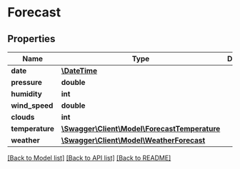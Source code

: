 # Forecast

## Properties
Name | Type | Description | Notes
------------ | ------------- | ------------- | -------------
**date** | [**\DateTime**](\DateTime.md) |  | [optional] 
**pressure** | **double** |  | [optional] 
**humidity** | **int** |  | [optional] 
**wind_speed** | **double** |  | [optional] 
**clouds** | **int** |  | [optional] 
**temperature** | [**\Swagger\Client\Model\ForecastTemperature**](ForecastTemperature.md) |  | [optional] 
**weather** | [**\Swagger\Client\Model\WeatherForecast**](WeatherForecast.md) |  | [optional] 

[[Back to Model list]](../README.md#documentation-for-models) [[Back to API list]](../README.md#documentation-for-api-endpoints) [[Back to README]](../README.md)


